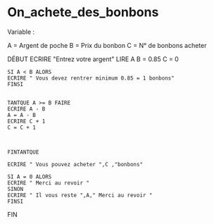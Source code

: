 # On_achete_des_bonbons
Variable :

A = Argent de poche
B = Prix du bonbon
C = N° de bonbons acheter

DÉBUT
 ECRIRE "Entrez votre argent"
    LIRE A
    B = 0.85
    C = 0


    SI A < B ALORS
    ECRIRE " Vous devez rentrer minimum 0.85 = 1 bonbons"
    FINSI
 
    
    TANTQUE A >= B FAIRE
    ECRIRE A - B
    A = A - B
    ECRIRE C + 1
    C = C + 1
    
    

    FINTANTQUE
    
    ECRIRE " Vous pouvez acheter ",C ,"bonbons"
    
    SI A = 0 ALORS
    ECRIRE " Merci au revoir "
    SINON    
    ECRIRE " Il vous reste ",A," Merci au revoir "
    FINSI

FIN


